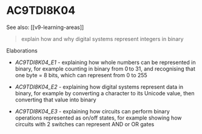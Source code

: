 
# AC9TDI8K04 

See also: [[v9-learning-areas]]

> explain how and why digital systems represent integers in binary

Elaborations


- _AC9TDI8K04_E1_ - explaining how whole numbers can be represented in binary, for example counting in binary from 0 to 31, and recognising that one byte = 8 bits, which can represent from 0 to 255

- _AC9TDI8K04_E2_ - explaining how digital systems represent data in binary, for example by converting a character to its Unicode value, then converting that value into binary

- _AC9TDI8K04_E3_ - explaining how circuits can perform binary operations represented as on/off states, for example showing how circuits with 2 switches can represent AND or OR gates
